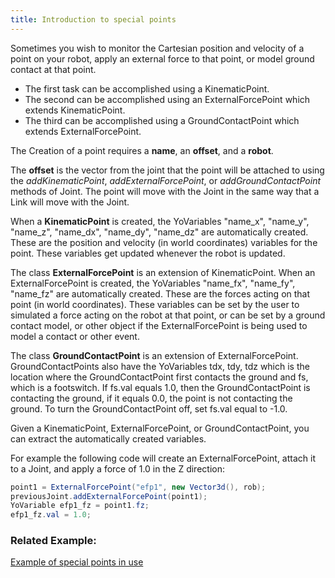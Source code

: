 ```yaml
---
title: Introduction to special points
---
```



Sometimes you wish to monitor the Cartesian position and velocity of a point on your robot, apply an external force to that point, or model ground contact at that point.

* The first task can be accomplished using a KinematicPoint. 
* The second can be accomplished using an ExternalForcePoint which extends KinematicPoint. 
* The third can be accomplished using a GroundContactPoint which extends ExternalForcePoint. 

The Creation of a point requires a **name**, an **offset**, and a **robot**. 

The **offset** is the vector from the joint that the point will be attached to using the *addKinematicPoint*, *addExternalForcePoint*, or *addGroundContactPoint* methods of Joint. 
The point will move with the Joint in the same way that a Link will move with the Joint. 


When a **KinematicPoint** is created, the YoVariables "name_x", "name_y", "name_z", "name_dx", "name_dy", "name_dz" are automatically created.
These are the position and velocity (in world coordinates) variables for the point. These variables get updated whenever the robot is updated. 


The class **ExternalForcePoint** is an extension of KinematicPoint. When an ExternalForcePoint is created, the YoVariables "name_fx", "name_fy", "name_fz" are automatically created. 
These are the forces acting on that point (in world coordinates). 
These variables can be set by the user to simulated a force acting on the robot at that point, or can be set by a ground contact model, or other object if the ExternalForcePoint is being used to model a contact or other event. 


The class **GroundContactPoint** is an extension of ExternalForcePoint. 
GroundContactPoints also have the YoVariables tdx, tdy, tdz which is the location where the GroundContactPoint first contacts the ground and fs, which is a footswitch. 
If fs.val equals 1.0, then the GroundContactPoint is contacting the ground, if it equals 0.0, the point is not contacting the ground. To turn the GroundContactPoint off, set fs.val equal to -1.0. 

Given a KinematicPoint, ExternalForcePoint, or GroundContactPoint, you can extract the automatically created variables. 

For example the following code will create an ExternalForcePoint, attach it to a Joint, and apply a force of 1.0 in the Z direction:

```java
point1 = ExternalForcePoint("efp1", new Vector3d(), rob);
previousJoint.addExternalForcePoint(point1);
YoVariable efp1_fz = point1.fz;
efp1_fz.val = 1.0;
```

### Related Example:

[Example of special points in use](https://ihmcroboticsdocs.github.io/simulation-construction-set/docs/10-implementing-closed-chain-mechanisms-using-external-force-points.html)